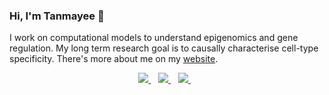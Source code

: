 ### Hi, I'm Tanmayee 👋 

I work on computational models to understand epigenomics and gene regulation. My long term research goal is to causally characterise cell-type specificity. There's more about me on my [website](https://ntanmayee.github.io/).

<p align='center'>
  
  <a href="https://scholar.google.com/citations?user=1j8wLtMAAAAJ&hl=en">
    <img src="https://img.shields.io/badge/Google_Scholar-4285F4?style=for-the-badge&logo=google-scholar&logoColor=white" />        
  </a>&nbsp;&nbsp;
  
  <a href="https://www.linkedin.com/in/tanmayeenarendra/">
    <img src="https://img.shields.io/badge/linkedin-%230077B5.svg?&style=for-the-badge&logo=linkedin&logoColor=white" />
  </a>&nbsp;&nbsp;
  
  <a href="https://orcid.org/0000-0002-6371-1964">
    <img src="https://img.shields.io/badge/orcid-A6CE39?style=for-the-badge&logo=orcid&logoColor=white" />
  </a>&nbsp;&nbsp;
  
</p>
